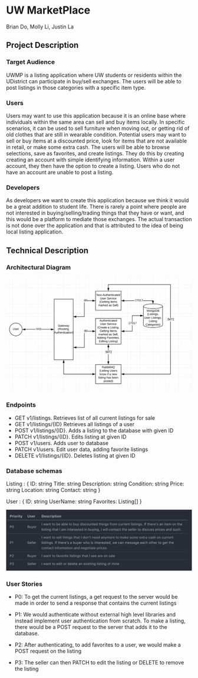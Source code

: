 # UW MarketPlace
Brian Do, Molly Li, Justin La

## Project Description

### Target Audience
UWMP is a listing application where UW students or residents within the UDistrict can participate in buy/sell exchanges. The users will be able to post listings in those categories with a specific item type.
### Users
Users may want to use this application because it is an online base where individuals within the same area can sell and buy items locally. In specific scenarios, it can be used to sell furniture when moving out, or getting rid of old clothes that are still in wearable condition. Potential users may want to sell or buy items at a discounted price, look for items that are not available in retail, or make some extra cash. The users will be able to browse selections, save as favorites, and create listings. They do this by creating creating an account with simple identifying information. Within a user account, they then have the option to create a listing. Users who do not have an account are unable to post a listing. 
### Developers
As developers we want to create this application because we think it would be a great addition to student life. There is rarely a point where people are not interested in buying/selling/trading things that they have or want, and this would be a platform to mediate those exchanges. The actual transaction is not done over the application and that is attributed to the idea of being local listing application. 

## Technical Description
### Architectural Diagram
![chart](chart.png)



### Endpoints
* GET v1/listings. Retrieves list of all current listings for sale
* GET v1/listings/{ID} Retrieves all listings of a user
* POST v1/listings/{ID}. Adds a listing to the database with given ID
* PATCH v1/listings/{ID}. Edits listing at given ID
* POST v1/users. Adds user to database
* PATCH v1/users. Edit user data, adding favorite listings
* DELETE v1/listings/{ID}. Deletes listing at given ID
### Database schemas
Listing : {
	ID: string
	Title: string
	Description: string
	Condition: string
	Price: string
	Location: string
	Contact: string
}

User : {
	ID: string
	UserName: string
	Favorites: Listing[]
}


![table](table.png)




### User Stories
* P0: To get the current listings, a get request to the server would be made in order to send a response that contains the current listings

* P1: We would authenticate without external high level libraries and instead implement user authentication from scratch. To make a listing, there would be a POST request to the server that adds it to the database. 

* P2: After authenticating, to add favorites to a user, we would make a POST request on the listing

* P3: The seller can then PATCH to edit the listing or DELETE to remove the listing 
